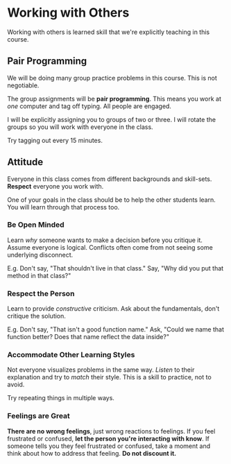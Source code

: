 # Working with Others
Working with others is learned skill that we're explicitly teaching in this course.

## Pair Programming
We will be doing many group practice problems in this course.
This is not negotiable.

The group assignments will be **pair programming**.
This means you work at _one_ computer and tag off typing.
All people are engaged.

I will be explicitly assigning you to groups of two or three.
I will rotate the groups so you will work with everyone in the class.

Try tagging out every 15 minutes.

## Attitude
Everyone in this class comes from different backgrounds and skill-sets.
**Respect** everyone you work with.

One of your goals in the class should be to help the other students learn.
You will learn through that process too.

### Be Open Minded
Learn _why_ someone wants to make a decision before you critique it.
Assume everyone is logical.
Conflicts often come from not seeing some underlying disconnect.

E.g. Don't say, "That shouldn't live in that class." Say, "Why did you put that method in that class?"

### Respect the Person
Learn to provide _constructive_ criticism.
Ask about the fundamentals, don't critique the solution.

E.g. Don't say, "That isn't a good function name." Ask, "Could we name that function better? Does that name reflect the data inside?"

### Accommodate Other Learning Styles
Not everyone visualizes problems in the same way.
_Listen_ to their explanation and try to _match_ their style.
This is a skill to practice, not to avoid.

Try repeating things in multiple ways.

### Feelings are Great
**There are no wrong feelings**, just wrong reactions to feelings.
If you feel frustrated or confused, **let the person you're interacting with know**.
If someone tells you they feel frustrated or confused, take a moment and think about how to address that feeling.
**Do not discount it.**
